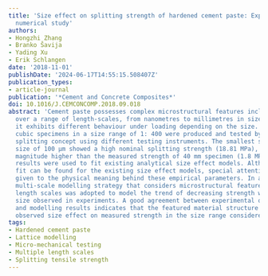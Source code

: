 ```yaml
---
title: 'Size effect on splitting strength of hardened cement paste: Experimental and
  numerical study'
authors:
- Hongzhi Zhang
- Branko Šavija
- Yading Xu
- Erik Schlangen
date: '2018-11-01'
publishDate: '2024-06-17T14:55:15.508407Z'
publication_types:
- article-journal
publication: '*Cement and Concrete Composites*'
doi: 10.1016/J.CEMCONCOMP.2018.09.018
abstract: 'Cement paste possesses complex microstructural features including defects/pores
  over a range of length-scales, from nanometres to millimetres in size. As a consequence,
  it exhibits different behaviour under loading depending on the size. In this work,
  cubic specimens in a size range of 1: 400 were produced and tested by a one-sided
  splitting concept using different testing instruments. The smallest specimen with
  size of 100 μm showed a high nominal splitting strength (18.81 MPa), an order of
  magnitude higher than the measured strength of 40 mm specimen (1.8 MPa). The test
  results were used to fit existing analytical size effect models. Although a good
  fit can be found for the existing size effect models, special attention should be
  given to the physical meaning behind these empirical parameters. In addition, a
  multi-scale modelling strategy that considers microstructural features at different
  length scales was adopted to model the trend of decreasing strength with specimen
  size observed in experiments. A good agreement between experimental observations
  and modelling results indicates that the featured material structure dominates the
  observed size effect on measured strength in the size range considered.'
tags:
- Hardened cement paste
- Lattice modelling
- Micro-mechanical testing
- Multiple length scales
- Splitting tensile strength
---
```

